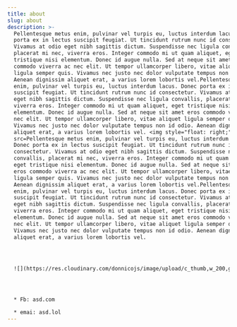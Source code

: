 ```yaml
---
title: about
slug: about
description: >-
  Pellentesque metus enim, pulvinar vel turpis eu, luctus interdum lacus. Donec
  porta ex in lectus suscipit feugiat. Ut tincidunt rutrum nunc id consectetur.
  Vivamus at odio eget nibh sagittis dictum. Suspendisse nec ligula convallis,
  placerat mi nec, viverra eros. Integer commodo mi ut quam aliquet, eget
  tristique nisi elementum. Donec id augue nulla. Sed at neque sit amet eros
  commodo viverra ac nec elit. Ut tempor ullamcorper libero, vitae aliquet
  ligula semper quis. Vivamus nec justo nec dolor vulputate tempus non id odio.
  Aenean dignissim aliquet erat, a varius lorem lobortis vel.Pellentesque metus
  enim, pulvinar vel turpis eu, luctus interdum lacus. Donec porta ex in lectus
  suscipit feugiat. Ut tincidunt rutrum nunc id consectetur. Vivamus at odio
  eget nibh sagittis dictum. Suspendisse nec ligula convallis, placerat mi nec,
  viverra eros. Integer commodo mi ut quam aliquet, eget tristique nisi
  elementum. Donec id augue nulla. Sed at neque sit amet eros commodo viverra ac
  nec elit. Ut tempor ullamcorper libero, vitae aliquet ligula semper quis.
  Vivamus nec justo nec dolor vulputate tempus non id odio. Aenean dignissim
  aliquet erat, a varius lorem lobortis vel. <img style="float: right;"
  src=Pellentesque metus enim, pulvinar vel turpis eu, luctus interdum lacus.
  Donec porta ex in lectus suscipit feugiat. Ut tincidunt rutrum nunc id
  consectetur. Vivamus at odio eget nibh sagittis dictum. Suspendisse nec ligula
  convallis, placerat mi nec, viverra eros. Integer commodo mi ut quam aliquet,
  eget tristique nisi elementum. Donec id augue nulla. Sed at neque sit amet
  eros commodo viverra ac nec elit. Ut tempor ullamcorper libero, vitae aliquet
  ligula semper quis. Vivamus nec justo nec dolor vulputate tempus non id odio.
  Aenean dignissim aliquet erat, a varius lorem lobortis vel.Pellentesque metus
  enim, pulvinar vel turpis eu, luctus interdum lacus. Donec porta ex in lectus
  suscipit feugiat. Ut tincidunt rutrum nunc id consectetur. Vivamus at odio
  eget nibh sagittis dictum. Suspendisse nec ligula convallis, placerat mi nec,
  viverra eros. Integer commodo mi ut quam aliquet, eget tristique nisi
  elementum. Donec id augue nulla. Sed at neque sit amet eros commodo viverra ac
  nec elit. Ut tempor ullamcorper libero, vitae aliquet ligula semper quis.
  Vivamus nec justo nec dolor vulputate tempus non id odio. Aenean dignissim
  aliquet erat, a varius lorem lobortis vel.




  ![](https://res.cloudinary.com/donnicojs/image/upload/c_thumb,w_200,g_face/v1573303131/lifestyle/DSC_6139_edited_cqwebm.jpg)




  * Fb: asd.com

  * emai: asd.lol
---
```

